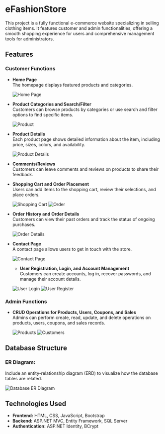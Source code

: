 # eFashionStore

This project is a fully functional e-commerce website specializing in selling clothing items. It features customer and admin functionalities, offering a smooth shopping experience for users and comprehensive management tools for administrators.

## Features

### Customer Functions
- **Home Page**  
  The homepage displays featured products and categories.
  
  ![Home Page](WebsiteScreenshots/localhost_44351_home.png)
  
- **Product Categories and Search/Filter**  
  Customers can browse products by categories or use search and filter options to find specific items.
  
  ![Product](WebsiteScreenshots/localhost_44351_Product.png)
  
- **Product Details**  
  Each product page shows detailed information about the item, including price, sizes, colors, and availability.
  
  ![Product Details](WebsiteScreenshots/localhost_44351_Product_Details.png)
  
- **Comments/Reviews**  
  Customers can leave comments and reviews on products to share their feedback.
  
- **Shopping Cart and Order Placement**  
  Users can add items to the shopping cart, review their selections, and place orders.
  
  ![Shopping Cart](WebsiteScreenshots/localhost_44351_Cart_ListCarts.png)
  ![Order](WebsiteScreenshots/localhost_44351_Order_Order.png)
  
- **Order History and Order Details**  
  Customers can view their past orders and track the status of ongoing purchases.
  
  ![Order Details](WebsiteScreenshots/localhost_44351_Order_OrderDetails.png)

- **Contact Page**  
  A contact page allows users to get in touch with the store.
  
  ![Contact Page](WebsiteScreenshots/localhost_44351_Home_Contact.png)

  - **User Registration, Login, and Account Management**  
  Customers can create accounts, log in, recover passwords, and manage their account details.
  
  ![User Login](WebsiteScreenshots/localhost_44351_Account_Login.png)
  ![User Register](WebsiteScreenshots/localhost_44351_Account_Register.png)

### Admin Functions

- **CRUD Operations for Products, Users, Coupons, and Sales**  
  Admins can perform create, read, update, and delete operations on products, users, coupons, and sales records.
  
  ![Products](WebsiteScreenshots/localhost_44351_Admin_HomeAdmin.png)
  ![Customers](WebsiteScreenshots/localhost_44351_Admin_CustomerAdmin_ListCus.png)

## Database Structure
### ER Diagram:
Include an entity-relationship diagram (ERD) to visualize how the database tables are related.

  ![Database ER Diagram](WebsiteScreenshots/Capfs_database.png)

## Technologies Used
- **Frontend:** HTML, CSS, JavaScript, Bootstrap
- **Backend:** ASP.NET MVC, Entity Framework, SQL Server
- **Authentication:** ASP.NET Identity, BCrypt
